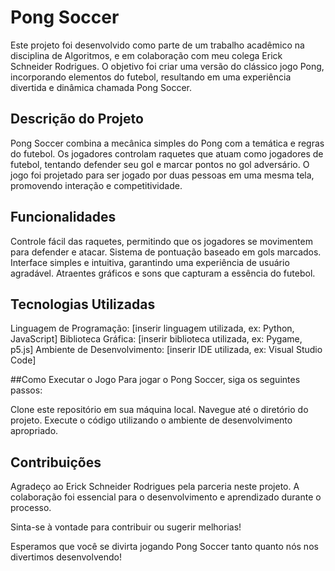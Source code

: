 # Pong Soccer
Este projeto foi desenvolvido como parte de um trabalho acadêmico na disciplina de Algoritmos, e em colaboração com meu colega Erick Schneider Rodrigues. O objetivo foi criar uma versão do clássico jogo Pong, incorporando elementos do futebol, resultando em uma experiência divertida e dinâmica chamada Pong Soccer.

## Descrição do Projeto
Pong Soccer combina a mecânica simples do Pong com a temática e regras do futebol. Os jogadores controlam raquetes que atuam como jogadores de futebol, tentando defender seu gol e marcar pontos no gol adversário. O jogo foi projetado para ser jogado por duas pessoas em uma mesma tela, promovendo interação e competitividade.

## Funcionalidades
Controle fácil das raquetes, permitindo que os jogadores se movimentem para defender e atacar.
Sistema de pontuação baseado em gols marcados.
Interface simples e intuitiva, garantindo uma experiência de usuário agradável.
Atraentes gráficos e sons que capturam a essência do futebol.

## Tecnologias Utilizadas
Linguagem de Programação: [inserir linguagem utilizada, ex: Python, JavaScript]
Biblioteca Gráfica: [inserir biblioteca utilizada, ex: Pygame, p5.js]
Ambiente de Desenvolvimento: [inserir IDE utilizada, ex: Visual Studio Code]

##Como Executar o Jogo
Para jogar o Pong Soccer, siga os seguintes passos:

Clone este repositório em sua máquina local.
Navegue até o diretório do projeto.
Execute o código utilizando o ambiente de desenvolvimento apropriado.

## Contribuições
Agradeço ao Erick Schneider Rodrigues pela parceria neste projeto. A colaboração foi essencial para o desenvolvimento e aprendizado durante o processo.

Sinta-se à vontade para contribuir ou sugerir melhorias!

Esperamos que você se divirta jogando Pong Soccer tanto quanto nós nos divertimos desenvolvendo!
